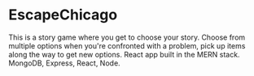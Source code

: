 # EscapeChicago
This is a story game where you get to choose your story. Choose from multiple options when you're confronted with a problem, pick up items along the way to get new options. React app built in the MERN stack. MongoDB, Express, React, Node.

